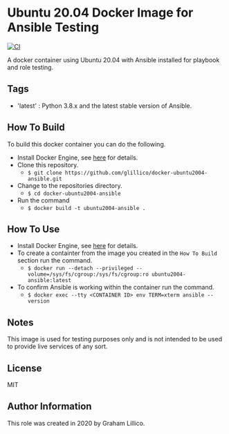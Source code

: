 # Ubuntu 20.04 Docker Image for Ansible Testing

[![CI](https://github.com/glillico/docker-ubuntu2004-ansible/workflows/CI/badge.svg)](https://github.com/glillico/docker-ubuntu2004-ansible/actions?query=workflow%3ACI)

A docker container using Ubuntu 20.04 with Ansible installed for playbook and role testing.

## Tags

  - 'latest'  : Python 3.8.x and the latest stable version of Ansible.

## How To Build

To build this docker container you can do the following.

  - Install Docker Engine, see [here](https://docs.docker.com/engine/install/) for details.
  - Clone this repository.
    - `$ git clone https://github.com/glillico/docker-ubuntu2004-ansible.git`
  - Change to the repositories directory.
    - `$ cd docker-ubuntu2004-ansible`
  - Run the command
    - `$ docker build -t ubuntu2004-ansible .`

## How To Use

  - Install Docker Engine, see [here](https://docs.docker.com/engine/install/) for details.
  - To create a containter from the image you created in the `How To Build` section run the command.
    - `$ docker run --detach --privileged --volume=/sys/fs/cgroup:/sys/fs/cgroup:ro ubuntu2004-ansible:latest`
  - To confirm Ansible is working within the container run the command.
    - `$ docker exec --tty <CONTAINER ID> env TERM=xterm ansible --version`

## Notes

This image is used for testing purposes only and is not intended to be used to provide live services of any sort.

## License

MIT

## Author Information

This role was created in 2020 by Graham Lillico.